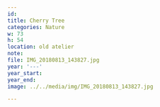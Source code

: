 ```yaml
---
id:
title: Cherry Tree
categories: Nature
w: 73
h: 54
location: old atelier
note:
file: IMG_20180813_143827.jpg
year: '---'
year_start:
year_end:
image: ../../media/img/IMG_20180813_143827.jpg

---
```


